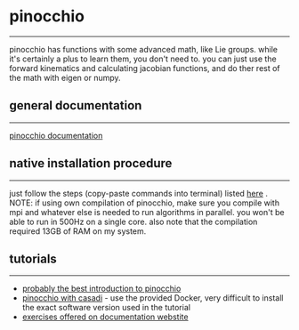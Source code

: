 # pinocchio
-------------
pinocchio has functions with some advanced math, like Lie groups.  while it's
certainly a plus to learn them, you don't need to. you can just use the forward
kinematics and calculating jacobian functions, and do ther rest of the math
with eigen or numpy.

## general documentation
-------------------------------
[pinocchio documentation](https://gepettoweb.laas.fr/doc/stack-of-tasks/pinocchio/master/doxygen-html/index.html)

## native installation procedure
-------------------------------
just follow the steps (copy-paste commands into terminal) listed 
[here](https://stack-of-tasks.github.io/pinocchio/download.html) .
NOTE: if using own compilation of pinocchio, make sure you compile with mpi 
and whatever else is needed to run algorithms in parallel.
you won't be able to run in 500Hz on a single core. also note that
the compilation required 13GB of RAM on my system. 

## tutorials
-------------------------------
- [probably the best introduction to pinocchio](https://github.com/ymontmarin/_tps_robotique)
- [pinocchio with casadi](https://github.com/nmansard/jnrh2023) - use the provided Docker, very difficult to install the exact software version used in the tutorial
- [exercises offered on documentation webstite](https://gepettoweb.laas.fr/doc/stack-of-tasks/pinocchio/master/doxygen-html/md_doc_d-practical-exercises_intro.html)


